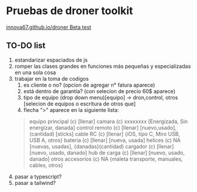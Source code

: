 # Pruebas de droner toolkit

[innova67.github.io/droner Beta test](https://innova67.github.io/droner/)


## TO-DO list

1. estandarizar espaciados de js
2. romper las clases grandes en funciones más pequeñas y especializadas en una sola cosa
3. trabajar en la toma de codigos
    1. es cliente o no? (opcion de agregar n° fatura aparece)
    2. está dentro de garantía? (con selecion de precio 60$ aparece)
    3. tipo de equipo (drop down menu)[equipo] -> dron,control, otros [selecion de equipos o escritura de otros que]
    4. flecha ">" aparece en la siguiente lista:
    >   equipo principal    (c) [llenar]
        camara              (c) xxxxxxxx      [Energizada, Sin energizar, danada]
        control remoto      (c) [llenar]    [nuevo,usado], (cantidad) [sticks]
        cable RC            (c) [llenar]    {iOS, tipo C, Miro USB, USB A, otros}
        bateria             (c) [llenar]    [nueva, usada]
        helices             (c) NA          [nuevas, usadas], {danadas}(cantidad)
        cargador            (c) [llenar]    [nuevo, usado, danado]
        hub de carga        (c) [llenar]    [nuevo, usado, danado]
        otros accesorios    (c) NA          {maleta transporte, manuales, cables, otros}
3. pasar a typescript?
4. pasar a tailwind?